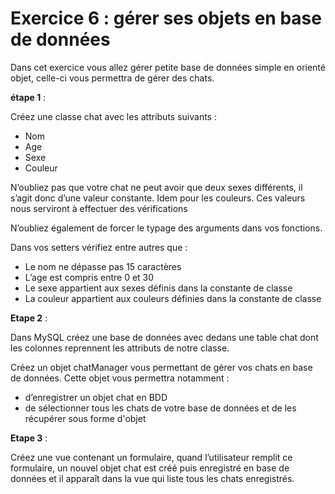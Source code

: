 # Exercice 6 : gérer ses objets en base de données

Dans cet exercice vous allez gérer petite base de données simple en orienté objet, celle-ci vous permettra de gérer des chats.

**étape 1** :

Créez une classe chat avec les attributs suivants :
- Nom
- Age
- Sexe
- Couleur

N’oubliez pas que votre chat ne peut avoir que deux sexes différents, il s’agit donc d’une valeur constante. Idem pour les couleurs. Ces valeurs nous serviront à effectuer des vérifications

N’oubliez également de forcer le typage des arguments dans vos fonctions.

Dans vos setters vérifiez entre autres que :
- Le nom ne dépasse pas 15 caractères
- L’age est compris entre 0 et 30
- Le sexe appartient aux sexes définis dans la constante de classe
- La couleur appartient aux couleurs définies dans la constante de classe

**Etape 2** :

Dans MySQL créez une base de données avec dedans une table chat dont les colonnes reprennent les attributs de notre classe.

Créez un objet chatManager vous permettant de gérer vos chats en base de données. Cette objet vous permettra notamment :
- d’enregistrer un objet chat en BDD
- de sélectionner tous les chats de votre base de données et de les récupérer sous forme d'objet

**Etape 3** :

Créez une vue contenant un formulaire, quand l’utilisateur remplit ce formulaire, un nouvel objet chat est créé puis enregistré en base de données et il apparaît dans la vue qui liste tous les chats enregistrés.
